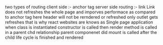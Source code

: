 two types of routing 
client side :- anchor tag 
server side routing :- link
Link does not refreshes the whole page and imporves performace as compared to anchor tag here header will not be rerndered or refreshed only outlet gets refreshes that is  why react websites are knows as Single page application  
when class is instantiated constructor is called then render method is called 
in a parent chd relationship parent componenet did mount is called after the child life cycle is finished and rendered 